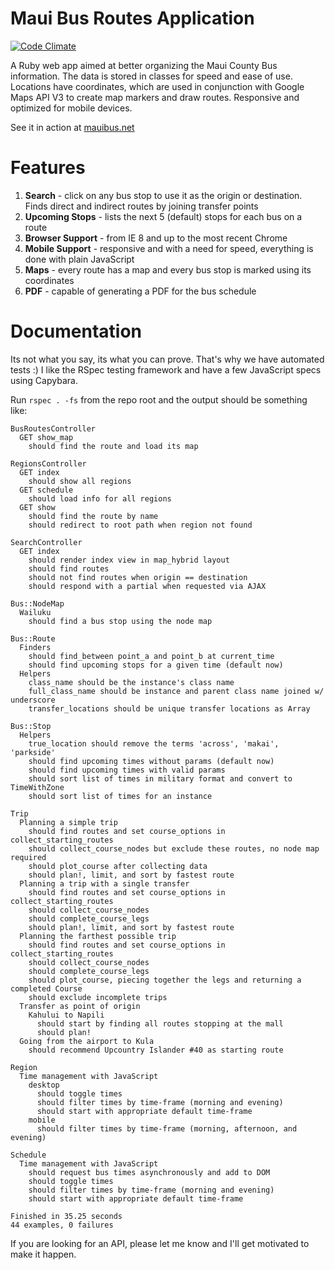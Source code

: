 Maui Bus Routes Application
========

[![Code Climate](https://codeclimate.com/github/ridiculous/maui-bus.png)](https://codeclimate.com/github/ridiculous/maui-bus)

A Ruby web app aimed at better organizing the Maui County Bus information. The data is stored in classes for speed and ease of use. Locations have coordinates, which are used in conjunction with Google Maps API V3 to create map markers and draw routes. Responsive and optimized for mobile devices.

See it in action at [mauibus.net](http://mauibus.net)

Features
========

  1. __Search__          - click on any bus stop to use it as the origin or destination. Finds direct and indirect routes by joining transfer points
  2. __Upcoming Stops__  - lists the next 5 (default) stops for each bus on a route
  3. __Browser Support__ - from IE 8 and up to the most recent Chrome
  4. __Mobile Support__  - responsive and with a need for speed, everything is done with plain JavaScript
  5. __Maps__            - every route has a map and every bus stop is marked using its coordinates
  6. __PDF__             - capable of generating a PDF for the bus schedule

Documentation
=========

Its not what you say, its what you can prove. That's why we have automated tests :) I like the RSpec testing framework and have a few JavaScript specs using Capybara.

Run `rspec . -fs` from the repo root and the output should be something like:

    
    BusRoutesController
      GET show_map
        should find the route and load its map

    RegionsController
      GET index
        should show all regions
      GET schedule
        should load info for all regions
      GET show
        should find the route by name
        should redirect to root path when region not found

    SearchController
      GET index
        should render index view in map_hybrid layout
        should find routes
        should not find routes when origin == destination
        should respond with a partial when requested via AJAX

    Bus::NodeMap
      Wailuku
        should find a bus stop using the node map

    Bus::Route
      Finders
        should find_between point_a and point_b at current_time
        should find upcoming stops for a given time (default now)
      Helpers
        class_name should be the instance's class name
        full_class_name should be instance and parent class name joined w/ underscore
        transfer_locations should be unique transfer locations as Array

    Bus::Stop
      Helpers
        true_location should remove the terms 'across', 'makai', 'parkside'
        should find upcoming times without params (default now)
        should find upcoming times with valid params
        should sort list of times in military format and convert to TimeWithZone
        should sort list of times for an instance

    Trip
      Planning a simple trip
        should find routes and set course_options in collect_starting_routes
        should collect_course_nodes but exclude these routes, no node map required
        should plot_course after collecting data
        should plan!, limit, and sort by fastest route
      Planning a trip with a single transfer
        should find routes and set course_options in collect_starting_routes
        should collect_course_nodes
        should complete_course_legs
        should plan!, limit, and sort by fastest route
      Planning the farthest possible trip
        should find routes and set course_options in collect_starting_routes
        should collect_course_nodes
        should complete_course_legs
        should plot_course, piecing together the legs and returning a completed Course
        should exclude incomplete trips
      Transfer as point of origin
        Kahului to Napili
          should start by finding all routes stopping at the mall
          should plan!
      Going from the airport to Kula
        should recommend Upcountry Islander #40 as starting route

    Region
      Time management with JavaScript
        desktop
          should toggle times
          should filter times by time-frame (morning and evening)
          should start with appropriate default time-frame
        mobile
          should filter times by time-frame (morning, afternoon, and evening)

    Schedule
      Time management with JavaScript
        should request bus times asynchronously and add to DOM
        should toggle times
        should filter times by time-frame (morning and evening)
        should start with appropriate default time-frame

    Finished in 35.25 seconds
    44 examples, 0 failures
      
If you are looking for an API, please let me know and I'll get motivated to make it happen.
